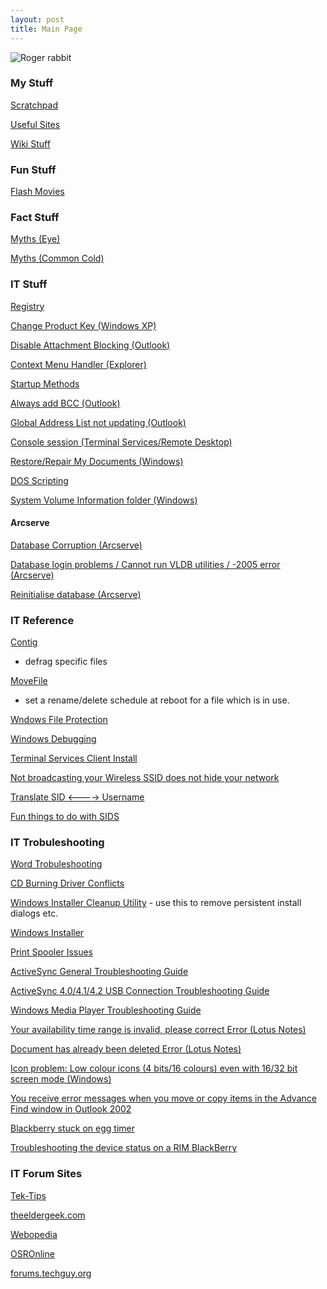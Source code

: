 ```yaml
---
layout: post 
title: Main Page
---
```


![Roger rabbit](roger2.gif "Roger rabbit")

### My Stuff

[Scratchpad](Scratchpad "wikilink")

[Useful Sites](Useful_Sites "wikilink")

[Wiki Stuff](Wiki_Stuff "wikilink")

### Fun Stuff

[Flash Movies](Flash_Movies "wikilink")

### Fact Stuff

[Myths (Eye)](Myths_(Eye) "wikilink")

[Myths (Common Cold)](Myths_(Common_Cold) "wikilink")

### IT Stuff

[Registry](Registry "wikilink")

[Change Product Key (Windows
XP)](Change_Product_Key_(Windows_XP) "wikilink")

[Disable Attachment Blocking
(Outlook)](Disable_Attachment_Blocking_(Outlook) "wikilink")

[Context Menu Handler
(Explorer)](Context_Menu_Handler_(Explorer) "wikilink")

[Startup Methods](Startup_Methods "wikilink")

[Always add BCC (Outlook)](Always_add_BCC_(Outlook) "wikilink")

[Global Address List not updating
(Outlook)](Global_Address_List_not_updating_(Outlook) "wikilink")

[Console session (Terminal Services/Remote
Desktop)](Console_session_(Terminal_Services/Remote_Desktop) "wikilink")

[Restore/Repair My Documents
(Windows)](Restore/Repair_My_Documents_(Windows) "wikilink")

[DOS Scripting](DOS_Scripting "wikilink")

[System Volume Information folder
(Windows)](System_Volume_Information_folder_(Windows) "wikilink")

#### Arcserve

[Database Corruption
(Arcserve)](Database_Corruption_(Arcserve) "wikilink")

[Database login problems / Cannot run VLDB utilities / -2005 error
(Arcserve)](Database_login_problems_/_Cannot_run_VLDB_utilities_/_-2005_error_(Arcserve) "wikilink")

[Reinitialise database
(Arcserve)](Reinitialise_database_(Arcserve) "wikilink")

### IT Reference

[Contig](http://www.microsoft.com/technet/sysinternals/FileAndDisk/Contig.mspx)
- defrag specific files

[MoveFile](http://www.microsoft.com/technet/sysinternals/FileAndDisk/pendmoves.mspx)
- set a rename/delete schedule at reboot for a file which is in use.

[Wndows File Protection](http://support.microsoft.com/kb/222193/EN-US/)

[Windows
Debugging](http://www.microsoft.com/whdc/devtools/debugging/debugstart.mspx)

[Terminal Services Client
Install](http://microsoft.com/windowsxp/pro/downloads/rdclientdl.asp)

[Not broadcasting your Wireless SSID does not hide your
network](http://www.wi-fiplanet.com/tutorials/article.php/3576541)

[Translate SID \<\-\-\--\>
Username](http://www.microsoft.com/technet/scriptcenter/resources/qanda/dec04/hey1203.mspx)

[Fun things to do with
SIDS](http://blogs.msdn.com/larryosterman/archive/2004/09/02/224713.aspx)

### IT Trobuleshooting

[Word Trobuleshooting](http://support.microsoft.com/kb/820919/)

[CD Burning Driver
Conflicts](http://support.microsoft.com/default.aspx?scid=KB;EN-US;q315345&)

[Windows Installer Cleanup
Utility](http://support.microsoft.com/kb/290301/en-us) - use this to
remove persistent install dialogs etc.

[Windows Installer](http://support.microsoft.com/kb/555175/en-us)

[Print Spooler Issues](http://support.microsoft.com/kb/324757)

[ActiveSync General Troubleshooting
Guide](http://www.pocketpcfaq.com/faqs/activesync/initialconfig.htm)

[ActiveSync 4.0/4.1/4.2 USB Connection Troubleshooting
Guide](http://www.microsoft.com/windowsmobile/help/activesync/default.mspx)

[Windows Media Player Troubleshooting
Guide](http://www.zachd.com/pss/pss.html)

[Your availability time range is invalid, please correct Error (Lotus
Notes)](Your_availability_time_range_is_invalid,_please_correct_Error_(Lotus_Notes) "wikilink")

[Document has already been deleted Error (Lotus
Notes)](Document_has_already_been_deleted_Error_(Lotus_Notes) "wikilink")

[Icon problem: Low colour icons (4 bits/16 colours) even with 16/32 bit
screen mode
(Windows)](Icon_problem:_Low_colour_icons_(4_bits/16_colours)_even_with_16/32_bit_screen_mode_(Windows) "wikilink")

[You receive error messages when you move or copy items in the Advance
Find window in Outlook
2002](http://support.microsoft.com/default.aspx?scid=kb;en-us;301415)

[Blackberry stuck on egg
timer](http://blackberryforums.pinstack.com/12976-post7.html)

[Troubleshooting the device status on a RIM
BlackBerry](http://supportcingular.atgnow.com/cng/knowledgebase/KB3218.html)

### IT Forum Sites

[Tek-Tips](http://www.tek-tips.com/)

[theeldergeek.com](http://www.theeldergeek.com/)

[Webopedia](http://www.webopedia.com/)

[OSROnline](http://www.osronline.com/)

[forums.techguy.org](http://forums.techguy.org/)
